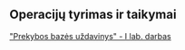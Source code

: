 ## Operacijų tyrimas ir taikymai ##

["Prekybos bazės uždavinys" - I lab. darbas](https://github.com/jgrinaveckis/Operation-Research/blob/1-LD/README.md)

